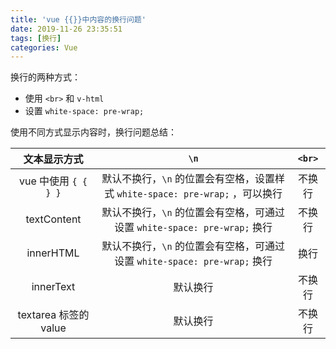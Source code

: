 ```yaml
---
title: 'vue {{}}中内容的换行问题'
date: 2019-11-26 23:35:51
tags: [换行]
categories: Vue
---
```


换行的两种方式：

* 使用 `<br>` 和 `v-html`
* 设置 `white-space: pre-wrap;`

使用不同方式显示内容时，换行问题总结：
<!--more-->

| 文本显示方式 |   `\n`    |   `<br>`    |
|:-----------:|:-------:|:---------:|
|vue 中使用 `{ { } }`|默认不换行，`\n` 的位置会有空格，设置样式 `white-space: pre-wrap;` ，可以换行|不换行|
|textContent|默认不换行，`\n` 的位置会有空格，可通过设置 `white-space: pre-wrap;` 换行|不换行|
|innerHTML|默认不换行，`\n` 的位置会有空格，可通过设置 `white-space: pre-wrap;` 换行|换行|
|innerText|默认换行|不换行|
|textarea 标签的 value|默认换行|不换行|